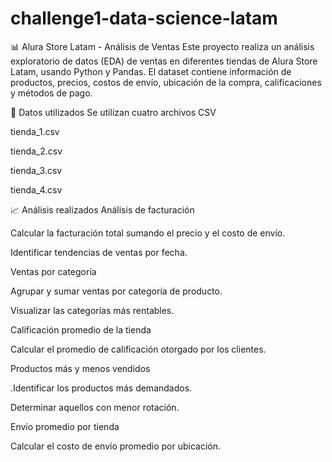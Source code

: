 # challenge1-data-science-latam
📊 Alura Store Latam - Análisis de Ventas
Este proyecto realiza un análisis exploratorio de datos (EDA) de ventas en diferentes tiendas de Alura Store Latam, usando Python y Pandas.
El dataset contiene información de productos, precios, costos de envío, ubicación de la compra, calificaciones y métodos de pago.

📂 Datos utilizados
Se utilizan cuatro archivos CSV

tienda_1.csv

tienda_2.csv

tienda_3.csv

tienda_4.csv

📈 Análisis realizados
Análisis de facturación

Calcular la facturación total sumando el precio y el costo de envío.

Identificar tendencias de ventas por fecha.

Ventas por categoría

Agrupar y sumar ventas por categoría de producto.

Visualizar las categorías más rentables.

Calificación promedio de la tienda

Calcular el promedio de calificación otorgado por los clientes.

Productos más y menos vendidos

.Identificar los productos más demandados.

Determinar aquellos con menor rotación.

Envío promedio por tienda

Calcular el costo de envío promedio por ubicación.
